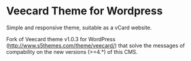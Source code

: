 # Veecard Theme for Wordpress

Simple and responsive theme, suitable as a vCard website.

Fork of Veecard theme v1.0.3 for WordPress (http://www.s5themes.com/theme/veecard/) that solve the messages of compability on the new versions (>=4.*) of this CMS.